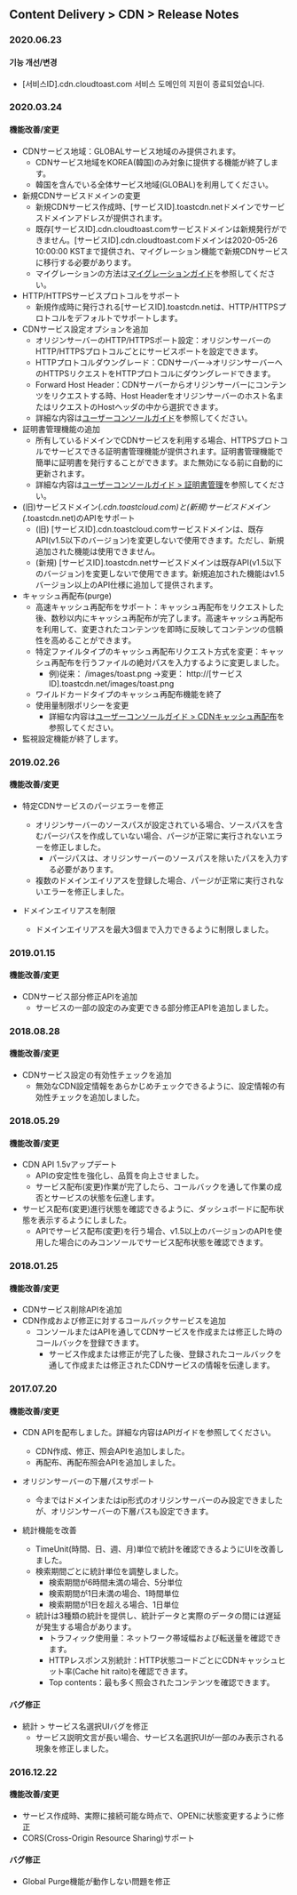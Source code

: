 
## Content Delivery > CDN > Release Notes

### 2020.06.23

#### 기능 개선/변경
* [서비스ID].cdn.cloudtoast.com 서비스 도메인의 지원이 종료되었습니다.


### 2020.03.24

#### 機能改善/変更
* CDNサービス地域：GLOBALサービス地域のみ提供されます。
	* CDNサービス地域をKOREA(韓国)のみ対象に提供する機能が終了します。
	* 韓国を含んでいる全体サービス地域(GLOBAL)を利用してください。
* 新規CDNサービスドメインの変更
	* 新規CDNサービス作成時、[サービスID].toastcdn.netドメインでサービスドメインアドレスが提供されます。
	* 既存[サービスID].cdn.cloudtoast.comサービスドメインは新規発行ができません。[サービスID].cdn.cloudtoast.comドメインは2020-05-26 10:00:00 KSTまで提供され、マイグレーション機能で新規CDNサービスに移行する必要があります。
	* マイグレーションの方法は[マイグレーションガイド](./migration/)を参照してください。
* HTTP/HTTPSサービスプロトコルをサポート
	* 新規作成時に発行される[サービスID].toastcdn.netは、HTTP/HTTPSプロトコルをデフォルトでサポートします。
* CDNサービス設定オプションを追加
	* オリジンサーバーのHTTP/HTTPSポート設定：オリジンサーバーのHTTP/HTTPSプロトコルごとにサービスポートを設定できます。
	* HTTPプロトコルダウングレード：CDNサーバー→オリジンサーバーへのHTTPSリクエストをHTTPプロトコルにダウングレードできます。
	* Forward Host Header：CDNサーバーからオリジンサーバーにコンテンツをリクエストする時、Host Headerをオリジンサーバーのホスト名またはリクエストのHostヘッダの中から選択できます。
	* 詳細な内容は[ユーザーコンソールガイド](./console-guide/)を参照してください。
* 証明書管理機能の追加
	* 所有しているドメインでCDNサービスを利用する場合、HTTPSプロトコルでサービスできる証明書管理機能が提供されます。証明書管理機能で簡単に証明書を発行することができます。また無効になる前に自動的に更新されます。
	* 詳細な内容は[ユーザーコンソールガイド > 証明書管理](./console-guide/#_5)を参照してください。
* (旧)サービスドメイン(*.cdn.toastcloud.com)と(新規)サービスドメイン(*.toastcdn.net)のAPIをサポート
	* (旧) [サービスID].cdn.toastcloud.comサービスドメインは、既存API(v1.5以下のバージョン)を変更しないで使用できます。ただし、新規追加された機能は使用できません。
	* (新規) [サービスID].toastcdn.netサービスドメインは既存API(v1.5以下のバージョン)を変更しないで使用できます。新規追加された機能はv1.5バージョン以上のAPI仕様に追加して提供されます。
* キャッシュ再配布(purge)
	* 高速キャッシュ再配布をサポート：キャッシュ再配布をリクエストした後、数秒以内にキャッシュ再配布が完了します。高速キャッシュ再配布を利用して、変更されたコンテンツを即時に反映してコンテンツの信頼性を高めることができます。
	* 特定ファイルタイプのキャッシュ再配布リクエスト方式を変更：キャッシュ再配布を行うファイルの絶対パスを入力するように変更しました。
		* 例)従来： /images/toast.png →変更： http://[サービスID].toastcdn.net/images/toast.png
	* ワイルドカードタイプのキャッシュ再配布機能を終了
	* 使用量制限ポリシーを変更
		* 詳細な内容は[ユーザーコンソールガイド > CDNキャッシュ再配布](./console-guide/#cdn-purge)を参照してください。
* 監視設定機能が終了します。

### 2019.02.26

#### 機能改善/変更
* 特定CDNサービスのパージエラーを修正 
	* オリジンサーバーのソースパスが設定されている場合、ソースパスを含むパージパスを作成していない場合、パージが正常に実行されないエラーを修正しました。
		* パージパスは、オリジンサーバーのソースパスを除いたパスを入力する必要があります。
	* 複数のドメインエイリアスを登録した場合、パージが正常に実行されないエラーを修正しました。 
	
* ドメインエイリアスを制限
	* ドメインエイリアスを最大3個まで入力できるように制限しました。


### 2019.01.15

#### 機能改善/変更
* CDNサービス部分修正APIを追加 
	* サービスの一部の設定のみ変更できる部分修正APIを追加しました。

### 2018.08.28

#### 機能改善/変更
* CDNサービス設定の有効性チェックを追加 
	* 無効なCDN設定情報をあらかじめチェックできるように、設定情報の有効性チェックを追加しました。 

### 2018.05.29

#### 機能改善/変更
* CDN API 1.5vアップデート 
	* APIの安定性を強化し、品質を向上させました。
	* サービス配布(変更)作業が完了したら、コールバックを通して作業の成否とサービスの状態を伝達します。
* サービス配布(変更)進行状態を確認できるように、ダッシュボードに配布状態を表示するようにしました。
	* APIでサービス配布(変更)を行う場合、v1.5以上のバージョンのAPIを使用した場合にのみコンソールでサービス配布状態を確認できます。 


### 2018.01.25

#### 機能改善/変更
* CDNサービス削除APIを追加 
* CDN作成および修正に対するコールバックサービスを追加 
	* コンソールまたはAPIを通してCDNサービスを作成または修正した時のコールバックを登録できます。
		* サービス作成または修正が完了した後、登録されたコールバックを通して作成または修正されたCDNサービスの情報を伝達します。

### 2017.07.20

#### 機能改善/変更
* CDN APIを配布しました。詳細な内容はAPIガイドを参照してください。
	* CDN作成、修正、照会APIを追加しました。
	* 再配布、再配布照会APIを追加しました。

* オリジンサーバーの下層パスサポート
	* 今まではドメインまたはip形式のオリジンサーバーのみ設定できましたが、オリジンサーバーの下層パスも設定できます。

* 統計機能を改善
	* TimeUnit(時間、日、週、月)単位で統計を確認できるようにUIを改善しました。
	* 検索期間ごとに統計単位を調整しました。
		* 検索期間が6時間未満の場合、5分単位
		* 検索期間が1日未満の場合、1時間単位
		* 検索期間が1日を超える場合、1日単位 
	* 統計は3種類の統計を提供し、統計データと実際のデータの間には遅延が発生する場合があります。
		* トラフィック使用量：ネットワーク帯域幅および転送量を確認できます。 
		* HTTPレスポンス別統計：HTTP状態コードごとにCDNキャッシュヒット率(Cache hit raito)を確認できます。
		* Top contents：最も多く照会されたコンテンツを確認できます。 

#### バグ修正
* 統計 > サービス名選択UIバグを修正
	* サービス説明文言が長い場合、サービス名選択UIが一部のみ表示される現象を修正しました。

### 2016.12.22

#### 機能改善/変更
* サービス作成時、実際に接続可能な時点で、OPENに状態変更するように修正 
* CORS(Cross-Origin Resource Sharing)サポート

#### バグ修正
* Global Purge機能が動作しない問題を修正
